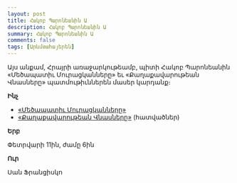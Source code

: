 ```yaml
---
layout: post
title: Հակոբ Պարոնեանին Ա
description: Հակոբ Պարոնեանին Ա
summary: Հակոբ Պարոնեանին Ա
comments: false
tags: [Արևմտահայերեն]
---
```


Այս անքամ, Հրայրի առաջարկութեամբ, պիտի Հակոբ Պարոնեանին «Մեծապատիւ Մուրացկանները» եւ «Քաղաքավարութեան Վնասները» պատմութիւններեն մասեր կարդանք։

**Ինչ**

- [«Մեծապատիւ Մուրացկանները»](/assets/files/Հակոբ%20Պարոնեան/Մեծապատիի%20Մուրացկանները.pdf)
- [«Քաղաքավարութեան Վնասները»](/assets/files/Հակոբ%20Պարոնեան/Քաղաքավարութեան%20Վնասները%20(հատվածներ).pdf) (հատվածներ)

**Երբ**

Փետրվարի 11ին, ժամը 6ին

**Ուր**

Սան Ֆրանցիսկո
